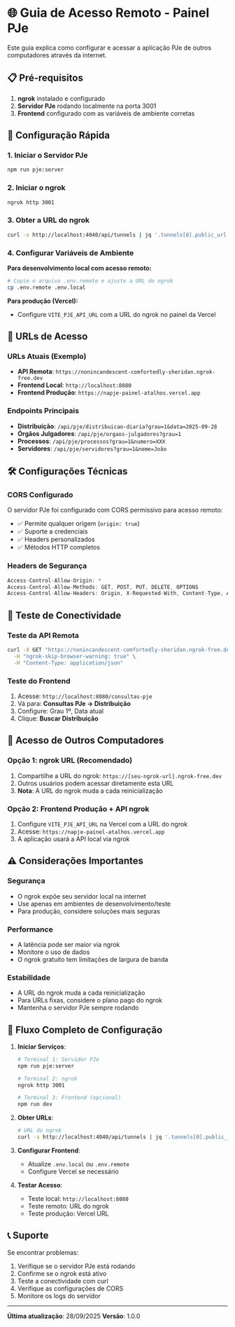 # 🌐 Guia de Acesso Remoto - Painel PJe

Este guia explica como configurar e acessar a aplicação PJe de outros computadores através da internet.

## 📋 Pré-requisitos

1. **ngrok** instalado e configurado
2. **Servidor PJe** rodando localmente na porta 3001
3. **Frontend** configurado com as variáveis de ambiente corretas

## 🚀 Configuração Rápida

### 1. Iniciar o Servidor PJe
```bash
npm run pje:server
```

### 2. Iniciar o ngrok
```bash
ngrok http 3001
```

### 3. Obter a URL do ngrok
```bash
curl -s http://localhost:4040/api/tunnels | jq '.tunnels[0].public_url'
```

### 4. Configurar Variáveis de Ambiente

**Para desenvolvimento local com acesso remoto:**
```bash
# Copie o arquivo .env.remote e ajuste a URL do ngrok
cp .env.remote .env.local
```

**Para produção (Vercel):**
- Configure `VITE_PJE_API_URL` com a URL do ngrok no painel da Vercel

## 🔗 URLs de Acesso

### URLs Atuais (Exemplo)
- **API Remota**: `https://nonincandescent-comfortedly-sheridan.ngrok-free.dev`
- **Frontend Local**: `http://localhost:8080`
- **Frontend Produção**: `https://napje-painel-atalhos.vercel.app`

### Endpoints Principais
- **Distribuição**: `/api/pje/distribuicao-diaria?grau=1&data=2025-09-28`
- **Órgãos Julgadores**: `/api/pje/orgaos-julgadores?grau=1`
- **Processos**: `/api/pje/processos?grau=1&numero=XXX`
- **Servidores**: `/api/pje/servidores?grau=1&nome=João`

## 🛠️ Configurações Técnicas

### CORS Configurado
O servidor PJe foi configurado com CORS permissivo para acesso remoto:
- ✅ Permite qualquer origem (`origin: true`)
- ✅ Suporte a credenciais
- ✅ Headers personalizados
- ✅ Métodos HTTP completos

### Headers de Segurança
```javascript
Access-Control-Allow-Origin: *
Access-Control-Allow-Methods: GET, POST, PUT, DELETE, OPTIONS
Access-Control-Allow-Headers: Origin, X-Requested-With, Content-Type, Accept, Authorization
```

## 🧪 Teste de Conectividade

### Teste da API Remota
```bash
curl -X GET "https://nonincandescent-comfortedly-sheridan.ngrok-free.dev/api/pje/distribuicao-diaria?grau=1&data=2025-09-28" \
  -H "ngrok-skip-browser-warning: true" \
  -H "Content-Type: application/json"
```

### Teste do Frontend
1. Acesse: `http://localhost:8080/consultas-pje`
2. Vá para: **Consultas PJe → Distribuição**
3. Configure: Grau 1º, Data atual
4. Clique: **Buscar Distribuição**

## 📱 Acesso de Outros Computadores

### Opção 1: ngrok URL (Recomendado)
1. Compartilhe a URL do ngrok: `https://[seu-ngrok-url].ngrok-free.dev`
2. Outros usuários podem acessar diretamente esta URL
3. **Nota**: A URL do ngrok muda a cada reinicialização

### Opção 2: Frontend Produção + API ngrok
1. Configure `VITE_PJE_API_URL` na Vercel com a URL do ngrok
2. Acesse: `https://napje-painel-atalhos.vercel.app`
3. A aplicação usará a API local via ngrok

## ⚠️ Considerações Importantes

### Segurança
- O ngrok expõe seu servidor local na internet
- Use apenas em ambientes de desenvolvimento/teste
- Para produção, considere soluções mais seguras

### Performance
- A latência pode ser maior via ngrok
- Monitore o uso de dados
- O ngrok gratuito tem limitações de largura de banda

### Estabilidade
- A URL do ngrok muda a cada reinicialização
- Para URLs fixas, considere o plano pago do ngrok
- Mantenha o servidor PJe sempre rodando

## 🔄 Fluxo Completo de Configuração

1. **Iniciar Serviços**:
   ```bash
   # Terminal 1: Servidor PJe
   npm run pje:server
   
   # Terminal 2: ngrok
   ngrok http 3001
   
   # Terminal 3: Frontend (opcional)
   npm run dev
   ```

2. **Obter URLs**:
   ```bash
   # URL do ngrok
   curl -s http://localhost:4040/api/tunnels | jq '.tunnels[0].public_url'
   ```

3. **Configurar Frontend**:
   - Atualize `.env.local` ou `.env.remote`
   - Configure Vercel se necessário

4. **Testar Acesso**:
   - Teste local: `http://localhost:8080`
   - Teste remoto: URL do ngrok
   - Teste produção: Vercel URL

## 📞 Suporte

Se encontrar problemas:
1. Verifique se o servidor PJe está rodando
2. Confirme se o ngrok está ativo
3. Teste a conectividade com curl
4. Verifique as configurações de CORS
5. Monitore os logs do servidor

---

**Última atualização**: 28/09/2025
**Versão**: 1.0.0